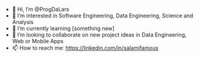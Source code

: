 - 👋 Hi, I’m @ProgDaLars
- 👀 I’m interested in Software Engineering, Data Engineering, Science and Analysis
- 🌱 I’m currently learning [something new]
- 💞️ I’m looking to collaborate on new project ideas in Data Engineering, Web or Mobile Apps
- 📫 How to reach me: https://linkedin.com/in/salamifamous

<!---
ProgDaLars/ProgDaLars is a ✨ special ✨ repository because its `README.md` (this file) appears on your GitHub profile.
You can click the Preview link to take a look at your changes.
--->
